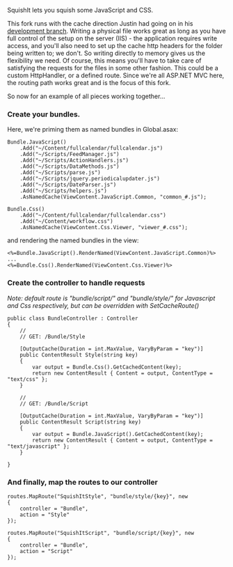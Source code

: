 SquishIt lets you squish some JavaScript and CSS.

This fork runs with the cache direction Justin had going on in his [development branch][1]. Writing a physical file works great as long as you have full control of the setup on the server (IIS) - the application requires write access, and you'll also need to set up the cache http headers for the folder being written to; we don't. So writing directly to memory gives us the flexibility we need. Of course, this means you'll have to take care of satisfying the requests for the files in some other fashion. This could be a custom HttpHandler, or a defined route. Since we're all ASP.NET MVC here, the routing path works great and is the focus of this fork.

So now for an example of all pieces working together...

### Create your bundles. 
Here, we're priming them as named bundles in Global.asax:

    Bundle.JavaScript()
        .Add("~/Content/fullcalendar/fullcalendar.js")
        .Add("~/Scripts/FeedManager.js")
        .Add("~/Scripts/ActionHandlers.js")
        .Add("~/Scripts/DataMethods.js")
        .Add("~/Scripts/parse.js")
        .Add("~/Scripts/jquery.periodicalupdater.js")
        .Add("~/Scripts/DateParser.js")
        .Add("~/Scripts/helpers.js")
        .AsNamedCache(ViewContent.JavaScript.Common, "common_#.js");

    Bundle.Css()
        .Add("~/Content/fullcalendar/fullcalendar.css")
        .Add("~/Content/workflow.css")
        .AsNamedCache(ViewContent.Css.Viewer, "viewer_#.css");

and rendering the named bundles in the view:

    <%=Bundle.JavaScript().RenderNamed(ViewContent.JavaScript.Common)%>
    ...
    <%=Bundle.Css().RenderNamed(ViewContent.Css.Viewer)%>

### Create the controller to handle requests
*Note: default route is "bundle/script/" and "bundle/style/" for Javascript and Css respectively, but can be overridden with SetCacheRoute()*

	public class BundleController : Controller
    {
        //
        // GET: /Bundle/Style

        [OutputCache(Duration = int.MaxValue, VaryByParam = "key")]
        public ContentResult Style(string key)
        {
            var output = Bundle.Css().GetCachedContent(key);
            return new ContentResult { Content = output, ContentType = "text/css" };
        }

        //
        // GET: /Bundle/Script

        [OutputCache(Duration = int.MaxValue, VaryByParam = "key")]
        public ContentResult Script(string key)
        {
            var output = Bundle.JavaScript().GetCachedContent(key);
            return new ContentResult { Content = output, ContentType = "text/javascript" };
        }

    }
	
### And finally, map the routes to our controller

    routes.MapRoute("SquishItStyle", "bundle/style/{key}", new
    {
        controller = "Bundle",
        action = "Style"
    });
	
    routes.MapRoute("SquishItScript", "bundle/script/{key}", new
    {
        controller = "Bundle",
        action = "Script"
    });
	
[1]: http://github.com/jetheredge/SquishIt/tree/development